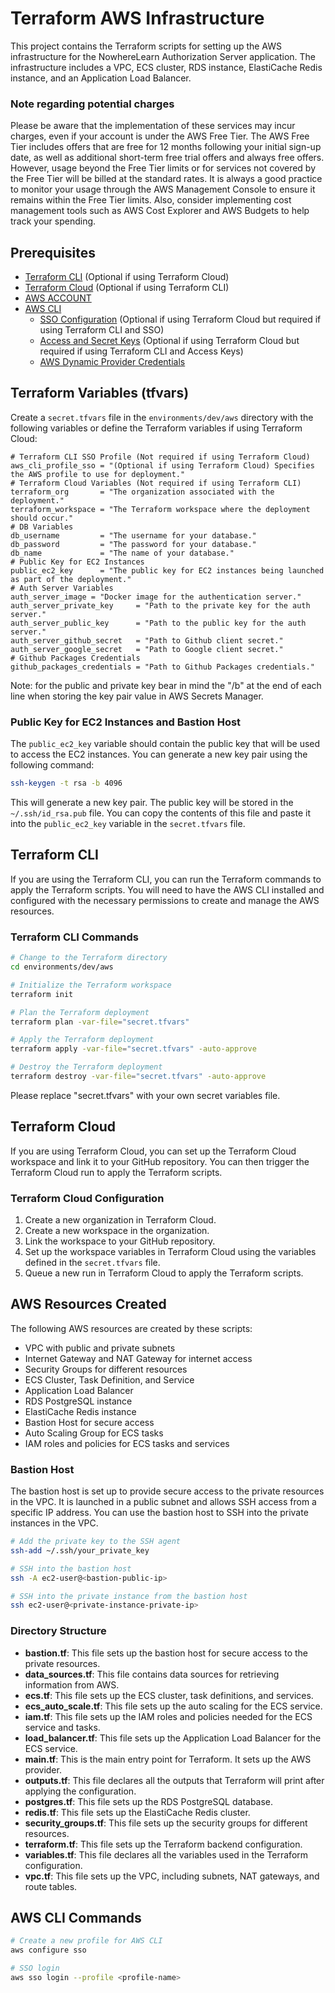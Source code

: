 # Terraform AWS Infrastructure

This project contains the Terraform scripts for setting up the AWS infrastructure for the NowhereLearn Authorization Server application. The infrastructure includes a VPC, ECS cluster, RDS instance, ElastiCache Redis instance, and an Application Load Balancer.

### Note regarding potential charges
Please be aware that the implementation of these services may incur charges, even if your account is under the AWS Free Tier. The AWS Free Tier includes offers that are free for 12 months following your initial sign-up date, as well as additional short-term free trial offers and always free offers. However, usage beyond the Free Tier limits or for services not covered by the Free Tier will be billed at the standard rates.
It is always a good practice to monitor your usage through the AWS Management Console to ensure it remains within the Free Tier limits. Also, consider implementing cost management tools such as AWS Cost Explorer and AWS Budgets to help track your spending. 

## Prerequisites

- [Terraform CLI](https://learn.hashicorp.com/tutorials/terraform/install-cli) (Optional if using Terraform Cloud)
- [Terraform Cloud](https://app.terraform.io/public/signup/account) (Optional if using Terraform CLI)
- [AWS ACCOUNT](https://aws.amazon.com/resources/create-account/)
- [AWS CLI](https://docs.aws.amazon.com/cli/latest/userguide/install-cliv2.html) 
  - [SSO Configuration](https://docs.aws.amazon.com/cli/latest/userguide/sso-configure-profile-token.html#sso-configure-profile-token-auto-sso) (Optional if using Terraform Cloud but required if using Terraform CLI and SSO)
  - [Access and Secret Keys](https://docs.aws.amazon.com/IAM/latest/UserGuide/id_credentials_access-keys.html#Using_CreateAccessKey_CLIAPI) (Optional if using Terraform Cloud but required if using Terraform CLI and Access Keys)
  - [AWS Dynamic Provider Credentials](https://aws.amazon.com/blogs/apn/simplify-and-secure-terraform-workflows-on-aws-with-dynamic-provider-credentials/)

## Terraform Variables (tfvars)

Create a `secret.tfvars` file in the `environments/dev/aws` directory with the following variables or define the Terraform variables if using Terraform Cloud:

```hcl
# Terraform CLI SSO Profile (Not required if using Terraform Cloud)
aws_cli_profile_sso = "(Optional if using Terraform Cloud) Specifies the AWS profile to use for deployment."
# Terraform Cloud Variables (Not required if using Terraform CLI)
terraform_org       = "The organization associated with the deployment."
terraform_workspace = "The Terraform workspace where the deployment should occur."
# DB Variables
db_username         = "The username for your database."
db_password         = "The password for your database."
db_name             = "The name of your database."
# Public Key for EC2 Instances
public_ec2_key      = "The public key for EC2 instances being launched as part of the deployment."
# Auth Server Variables
auth_server_image = "Docker image for the authentication server."
auth_server_private_key     = "Path to the private key for the auth server."
auth_server_public_key      = "Path to the public key for the auth server."
auth_server_github_secret   = "Path to Github client secret."
auth_server_google_secret   = "Path to Google client secret."
# Github Packages Credentials
github_packages_credentials = "Path to Github Packages credentials."
```

Note: for the public and private key bear in mind the "/b" at the end of each line when storing the key pair value in AWS Secrets Manager. 


### Public Key for EC2 Instances and Bastion Host

The `public_ec2_key` variable should contain the public key that will be used to access the EC2 instances. You can generate a new key pair using the following command:

```bash
ssh-keygen -t rsa -b 4096
```

This will generate a new key pair. The public key will be stored in the `~/.ssh/id_rsa.pub` file. You can copy the contents of this file and paste it into the `public_ec2_key` variable in the `secret.tfvars` file. 

## Terraform CLI

If you are using the Terraform CLI, you can run the Terraform commands to apply the Terraform scripts. You will need to have the AWS CLI installed and configured with the necessary permissions to create and manage the AWS resources.

### Terraform CLI Commands

```bash
# Change to the Terraform directory
cd environments/dev/aws

# Initialize the Terraform workspace
terraform init

# Plan the Terraform deployment
terraform plan -var-file="secret.tfvars"

# Apply the Terraform deployment
terraform apply -var-file="secret.tfvars" -auto-approve

# Destroy the Terraform deployment
terraform destroy -var-file="secret.tfvars" -auto-approve
```

Please replace "secret.tfvars" with your own secret variables file.

## Terraform Cloud

If you are using Terraform Cloud, you can set up the Terraform Cloud workspace and link it to your GitHub repository. You can then trigger the Terraform Cloud run to apply the Terraform scripts.

### Terraform Cloud Configuration

1. Create a new organization in Terraform Cloud.
2. Create a new workspace in the organization.
3. Link the workspace to your GitHub repository.
4. Set up the workspace variables in Terraform Cloud using the variables defined in the `secret.tfvars` file.
5. Queue a new run in Terraform Cloud to apply the Terraform scripts.

## AWS Resources Created
The following AWS resources are created by these scripts:
- VPC with public and private subnets
- Internet Gateway and NAT Gateway for internet access
- Security Groups for different resources
- ECS Cluster, Task Definition, and Service
- Application Load Balancer
- RDS PostgreSQL instance
- ElastiCache Redis instance
- Bastion Host for secure access
- Auto Scaling Group for ECS tasks
- IAM roles and policies for ECS tasks and services

### Bastion Host
The bastion host is set up to provide secure access to the private resources in the VPC. It is launched in a public subnet and allows SSH access from a specific IP address. You can use the bastion host to SSH into the private instances in the VPC.

```bash
# Add the private key to the SSH agent
ssh-add ~/.ssh/your_private_key

# SSH into the bastion host
ssh -A ec2-user@<bastion-public-ip>

# SSH into the private instance from the bastion host
ssh ec2-user@<private-instance-private-ip>
```

### Directory Structure
- **bastion.tf**: This file sets up the bastion host for secure access to the private resources.
- **data_sources.tf**: This file contains data sources for retrieving information from AWS.
- **ecs.tf**: This file sets up the ECS cluster, task definitions, and services.
- **ecs_auto_scale.tf**: This file sets up the auto scaling for the ECS service.
- **iam.tf**: This file sets up the IAM roles and policies needed for the ECS service and tasks.
- **load_balancer.tf**: This file sets up the Application Load Balancer for the ECS service.
- **main.tf**: This is the main entry point for Terraform. It sets up the AWS provider.
- **outputs.tf**: This file declares all the outputs that Terraform will print after applying the configuration.
- **postgres.tf**: This file sets up the RDS PostgreSQL database.
- **redis.tf**: This file sets up the ElastiCache Redis cluster.
- **security_groups.tf**: This file sets up the security groups for different resources.
- **terraform.tf**: This file sets up the Terraform backend configuration.
- **variables.tf**: This file declares all the variables used in the Terraform configuration.
- **vpc.tf**: This file sets up the VPC, including subnets, NAT gateways, and route tables.

## AWS CLI Commands
    
```bash
# Create a new profile for AWS CLI
aws configure sso

# SSO login
aws sso login --profile <profile-name>

```
